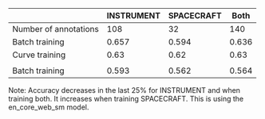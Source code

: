 |                       | INSTRUMENT | SPACECRAFT | Both  |
|-----------------------|------------|------------|-------|
| Number of annotations | 108        | 32         | 140   |
| Batch training        | 0.657      | 0.594      | 0.636 |
| Curve training        | 0.63       | 0.62       | 0.63  |
|                       |            |            |       |
| Batch training        | 0.593      | 0.562      | 0.564 |


Note: Accuracy decreases in the last 25% for INSTRUMENT and when training both. It increases when training SPACECRAFT.
This is using the en_core_web_sm model.